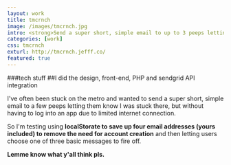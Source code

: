 ```yaml
---
layout: work
title: tmcrnch
image: /images/tmcrnch.jpg
intro: <strong>Send a super short, simple email to up to 3 peeps letting them know you&rsquo;re going to be late.</strong> A PHP + Sendgrid app, I designed and built the UI &amp; front-end, and PHP + Sendgrid integration.
categories: [work]
css: tmcrnch
exturl: http://tmcrnch.jefff.co/
featured: true
---
```


###tech stuff
##I did the design, front-end, PHP and sendgrid API integration

I've often been stuck on the metro and wanted to send a super short, simple email to a few peeps letting them know I was stuck there, but without having to log into an app due to limited internet connection.

So I'm testing using **localStorate to save up four email addresses (yours included) to remove the need for account creation** and then letting users choose one of three basic messages to fire off.

**Lemme know what y'all think pls.**